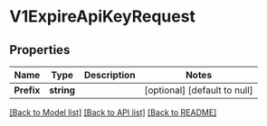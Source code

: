 # V1ExpireApiKeyRequest

## Properties
Name | Type | Description | Notes
------------ | ------------- | ------------- | -------------
**Prefix** | **string** |  | [optional] [default to null]

[[Back to Model list]](../README.md#documentation-for-models) [[Back to API list]](../README.md#documentation-for-api-endpoints) [[Back to README]](../README.md)


